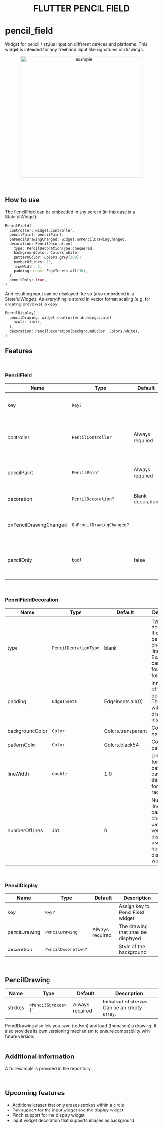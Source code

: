 <h1 align="center">FLUTTER PENCIL FIELD</h1>

# pencil_field
Widget for pencil / stylus input on different devices and platforms. This widget is intended
for any freehand input like signatures or drawings.

<p align="center">
    <img src="https://raw.githubusercontent.com/ManfredM/pencil_field/master/images/pencil_field_demo.png" alt="example" width="400"/>
</p>
<br>

## How to use
The PencilField can be embedded in any screen (in this case in a StatefulWidget):
```dart
PencilField(
  controller: widget.controller,
  pencilPaint: pencilPaint,
  onPencilDrawingChanged: widget.onPencilDrawingChanged,
  decoration: PencilDecoration(
    type: PencilDecorationType.chequered,
    backgroundColor: Colors.white,
    patternColor: Colors.grey[300]!,
    numberOfLines: 10,
    lineWidth: 2,
    padding: const EdgeInsets.all(10),
  ),
  pencilOnly: true,
)
 ```

And resulting input can be displayed like so (also embedded in a StatefulWidget). As everything
is stored in vector format scaling (e.g. for creating previews) is easy:
```dart
PencilDisplay(
  pencilDrawing: widget.controller.drawing.scale(
    scale: scale,
  ),
  decoration: PencilDecoration(backgroundColor: Colors.white),
)
 ```

## Features
<br>

### PencilField
| Name                   | Type                      | Default          | Description                                              |
|------------------------|---------------------------|------------------|----------------------------------------------------------|
| key                    | `Key?`                    |                  | Assign key to PencilField widget                         |
| controller             | `PencilController`        | Always required  | Controller to interact with the widget during user input |
| pencilPaint            | `PencilPaint`             | Always required  | The paint that will be used for the current interaction  |
| decoration             | `PencilDecoration?`       | Blank decoration | Style of the background (see below)                      |
| onPencilDrawingChanged | `OnPencilDrawingChanged?` |                  | Callback when the content of the drawing changes         |
| pencilOnly             | `bool`                    | false            | If set to true only input from pen devices is used       |
<br>

### PencilFieldDecoration
| Name            | Type                  | Default            | Description                                                                                                          |
|-----------------|-----------------------|--------------------|----------------------------------------------------------------------------------------------------------------------|
| type            | `PencilDeorationType` | blank              | Type of decoration. It can either be blank, chequered, lines, dots. Examples can be found in test folder.            |
| padding         | `EdgeInsets`          | EdgeInsets.all(0)  | Inner space of the decoration. The pattern will only be drawn inside                                                 |
| backgroundColor | `Color`               | Colors.transparent | Color of the background.                                                                                             |
| patternColor    | `Color`               | Colors.black54     | Color of the pattern                                                                                                 |
| lineWidth       | `double`              | 1.0                | Line width for the pattern. In case of dots this is used for the radius.                                             |
| numberOfLines   | `int`                 | 0                  | Number of lines. In case of the chequered pattern the vertical distance is used for the horizontal distance as well. |
<br>

### PencilDisplay
| Name          | Type                | Default         | Description                         |
|---------------|---------------------|-----------------|-------------------------------------|
| key           | `Key?`              |                 | Assign key to PencilField widget    |
| pencilDrawing | `PencilDrawing`     | Always required | The drawing that shall be displayed |
| decoration    | `PencilDecoration?` |                 | Style of the background.            |
<br>

## PencilDrawing
| Name          | Type                 | Default         | Description                                    |
|---------------|----------------------|-----------------|------------------------------------------------|
| strokes       | `<PencilStrokes>[]`  | Always required | Initial set of strokes. Can be an empty array. |

PencilDrawing also lets you save (toJson) and load (fromJson) a drawing. It also provides its own versioning mechanism to ensure
compatibility with future version.
<br>
<br>

## Additional information
A full example is provided in the repository.

<br>

## Upcoming features
- Additional eraser that only erases strokes within a circle
- Pan support for the input widget and the display widget
- Pinch support for the display widget
- Input widget decoration that supports images as background